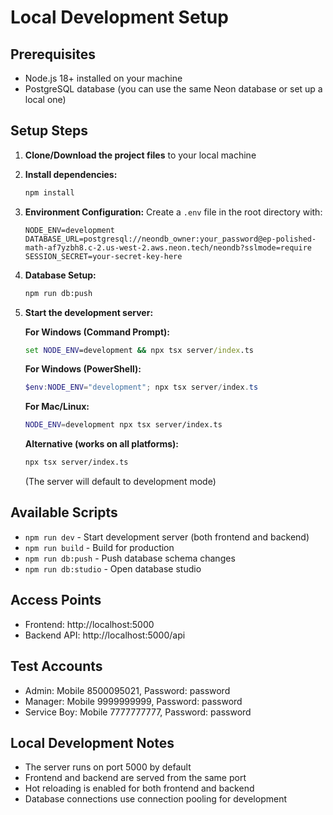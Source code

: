 # Local Development Setup

## Prerequisites
- Node.js 18+ installed on your machine
- PostgreSQL database (you can use the same Neon database or set up a local one)

## Setup Steps

1. **Clone/Download the project files** to your local machine

2. **Install dependencies:**
   ```bash
   npm install
   ```

3. **Environment Configuration:**
   Create a `.env` file in the root directory with:
   ```env
   NODE_ENV=development
   DATABASE_URL=postgresql://neondb_owner:your_password@ep-polished-math-af7yzbh8.c-2.us-west-2.aws.neon.tech/neondb?sslmode=require
   SESSION_SECRET=your-secret-key-here
   ```

4. **Database Setup:**
   ```bash
   npm run db:push
   ```

5. **Start the development server:**
   
   **For Windows (Command Prompt):**
   ```cmd
   set NODE_ENV=development && npx tsx server/index.ts
   ```
   
   **For Windows (PowerShell):**
   ```powershell
   $env:NODE_ENV="development"; npx tsx server/index.ts
   ```
   
   **For Mac/Linux:**
   ```bash
   NODE_ENV=development npx tsx server/index.ts
   ```
   
   **Alternative (works on all platforms):**
   ```bash
   npx tsx server/index.ts
   ```
   (The server will default to development mode)

## Available Scripts
- `npm run dev` - Start development server (both frontend and backend)
- `npm run build` - Build for production
- `npm run db:push` - Push database schema changes
- `npm run db:studio` - Open database studio

## Access Points
- Frontend: http://localhost:5000
- Backend API: http://localhost:5000/api

## Test Accounts
- Admin: Mobile 8500095021, Password: password
- Manager: Mobile 9999999999, Password: password  
- Service Boy: Mobile 7777777777, Password: password

## Local Development Notes
- The server runs on port 5000 by default
- Frontend and backend are served from the same port
- Hot reloading is enabled for both frontend and backend
- Database connections use connection pooling for development